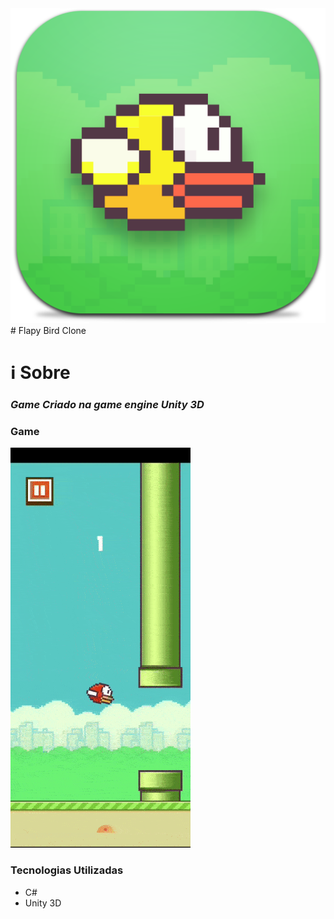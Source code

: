 <img src="game/iconGame.png"/>
# Flapy Bird Clone

# ℹ Sobre
### *Game Criado na game engine Unity 3D*

### Game
<img src="game/flapyBird.gif">

### Tecnologias Utilizadas
<ul>
	<li>C#</li>
	<li>Unity 3D</li>
</ul>
